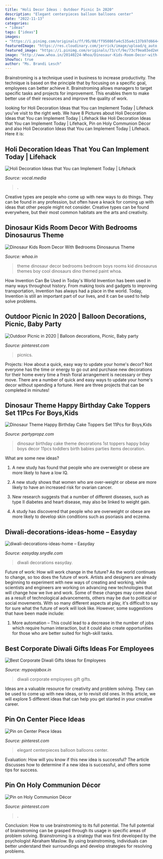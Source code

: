 ```yaml
---
title: "Holi Decor Ideas : Outdoor Picnic In 2020"
description: "Elegant centerpieces balloon balloons center"
date: "2022-11-13"
categories:
- "ideas"
tags: ["ideas"]
images:
- "https://i.pinimg.com/originals/ff/95/08/ff95086fa4c535a4c137b97d66448d1f.jpg"
featuredImage: "https://res.cloudinary.com/jerrick/image/upload/q_auto,w_720/5e45210c82e54e001cdbf6e1.jpg"
featured_image: "https://i.pinimg.com/originals/73/cf/9e/73cf9ea03ed2e6d5b9b0be3e0d214121.jpg"
image: "http://www.whoa.in/20140224-Whoa/Dinosaur-Kids-Room-Decor-with-Bedrooms-Dinosaurus-Theme.jpg"
ShowToc: true
author: "Ms. Brandi Lesch"
---
```



Brainstroming is a technique used in business to increase productivity. The technique is based on the principle that by focusing on a specific goal, employees can better achieve it. Brainstroming allows managers to target specific tasks and projects for improvement. This enables them to make better use of their resources and improve the quality of work.

	

		
looking for Holi Decoration Ideas that You can Implement Today | Lifehack you've visit to the right web. We have 8 Pictures about Holi Decoration Ideas that You can Implement Today | Lifehack like Holi Decoration Ideas that You can Implement Today | Lifehack, Pin on Holy Communion Décor and also Holi Decoration Ideas that You can Implement Today | Lifehack. Here it is:
		
    
## Holi Decoration Ideas That You Can Implement Today | Lifehack

<img loading=lazy src="https://res.cloudinary.com/jerrick/image/upload/q_auto,w_720/5e45210c82e54e001cdbf6e1.jpg" onerror="this.onerror=null;this.src='https://tse3.mm.bing.net/th?id=OIP.BXJCUXyYo0O2EEhdI6joGgHaK_&amp;pid=15.1';" alt="Holi Decoration Ideas that You can Implement Today | Lifehack">

_Source: vocal.media_

>. 

	

Creative types are people who come up with new ways to do things. They can be found in any profession, but often have a knack for coming up with ideas that other people might not consider. Creative types can be found everywhere, but their most common habitats are the arts and creativity.

    
## Dinosaur Kids Room Decor With Bedrooms Dinosaurus Theme

<img loading=lazy src="http://www.whoa.in/20140224-Whoa/Dinosaur-Kids-Room-Decor-with-Bedrooms-Dinosaurus-Theme.jpg" onerror="this.onerror=null;this.src='https://tse4.mm.bing.net/th?id=OIP.VWZOeqdHiuQgzeYJC0fIYQHaEZ&amp;pid=15.1';" alt="Dinosaur Kids Room Decor With Bedrooms Dinosaurus Theme">

_Source: whoa.in_

>theme dinosaur decor bedrooms bedroom boys rooms kid dinosaurus themes boy cool dinosaurs dino themed paint whoa. 

	

How Invention Can Be Used in Today's World
Invention has been used in many ways throughout history. From making tools and gadgets to improving transportation, Invention has always had a place in the world. Today, Invention is still an important part of our lives, and it can be used to help solve problems.

    
## Outdoor Picnic In 2020 | Balloon Decorations, Picnic, Baby Party

<img loading=lazy src="https://i.pinimg.com/originals/73/cf/9e/73cf9ea03ed2e6d5b9b0be3e0d214121.jpg" onerror="this.onerror=null;this.src='https://tse2.mm.bing.net/th?id=OIP.RycJrMy6k8aYdp1EMFUXdwHaJ3&amp;pid=15.1';" alt="Outdoor Picnic in 2020 | Balloon decorations, Picnic, Baby party">

_Source: pinterest.com_

>picnics. 

	

Projects: How about a quick, easy way to update your home's decor?
Not everyone has the time or energy to go out and purchase new decorations for their home every time a fresh floral arrangement is necessary or they move. There are a number of quick and easy ways to update your home's decor without spending a fortune. Here are three projects that can be completed in minutes!

    
## Dinosaur Theme Happy Birthday Cake Toppers Set 11Pcs For Boys,Kids

<img loading=lazy src="https://partypropz.com/wp-content/uploads/2020/09/5-46.jpg" onerror="this.onerror=null;this.src='https://tse3.mm.bing.net/th?id=OIP.icS_nAyg7HklWUh0o3ZNaQHaHW&amp;pid=15.1';" alt="Dinosaur Theme Happy Birthday Cake Toppers Set 11Pcs for Boys,Kids">

_Source: partypropz.com_

>dinosaur birthday cake theme decorations 1st toppers happy bday boys decor 11pcs toddlers birth babies parties items decoration. 

	

What are some new ideas?
1. A new study has found that people who are overweight or obese are more likely to have a low IQ.
2. A new study shows that women who are over-weight or obese are more likely to have an increased risk for ovarian cancer.

3. New research suggests that a number of different diseases, such as type II diabetes and heart disease, may also be linked to weight gain.

4. A study has discovered that people who are overweight or obese are more likely to develop skin conditions such as psoriasis and eczema.

    
## Diwali-decorations-ideas-home – Easyday

<img loading=lazy src="https://easyday.snydle.com/files/2013/03/diwali-decorations-ideas-home.jpg" onerror="this.onerror=null;this.src='https://tse1.mm.bing.net/th?id=OIP.d13odq4Fr1ggT6F2JYDB3AHaGL&amp;pid=15.1';" alt="diwali-decorations-ideas-home – Easyday">

_Source: easyday.snydle.com_

>diwali decorations easyday. 

	

Future of work: How will work change in the future?
As the world continues to change, so too does the future of work. Artists and designers are already beginning to experiment with new ways of creating and working, while scientists and engineers are working on advancing new technologies that will change how we live and work. Some of these changes may come about as a result of technological advancements, others may be due to political or social movements. With so many different aspects at play, it's difficult to say for sure what the future of work will look like. However, some suggestions that have been made include: 
1) More automation – This could lead to a decrease in the number of jobs which require human interaction, but it could also create opportunities for those who are better suited for high-skill tasks.

    
## Best Corporate Diwali Gifts Ideas For Employees

<img loading=lazy src="https://cdn.shopify.com/s/files/1/2090/3151/articles/corporate_diwali_gift_ideas_for_employees_90effd29-f3ea-468f-839f-dc634b63ec0d.PNG?v=1583263302" onerror="this.onerror=null;this.src='https://tse4.mm.bing.net/th?id=OIP.DiW0bhfZZGagWj6aDKm1VwHaHY&amp;pid=15.1';" alt="Best Corporate Diwali Gifts Ideas for Employees">

_Source: mypoojabox.in_

>diwali corporate employees gift gifts. 

	

Ideas are a valuable resource for creativity and problem solving. They can be used to come up with new ideas, or to revisit old ones. In this article, we will explore 5 different ideas that can help you get started in your creative career.

    
## Pin On Center Piece Ideas

<img loading=lazy src="https://i.pinimg.com/originals/ff/95/08/ff95086fa4c535a4c137b97d66448d1f.jpg" onerror="this.onerror=null;this.src='https://tse1.mm.bing.net/th?id=OIP.oiCEhwymZYDoY7LTzhqfewHaLy&amp;pid=15.1';" alt="Pin on Center Piece Ideas">

_Source: pinterest.com_

>elegant centerpieces balloon balloons center. 

	

Evaluation: How will you know if this new idea is successful?
The article discusses how to determine if a new idea is successful, and offers some tips for success.

    
## Pin On Holy Communion Décor

<img loading=lazy src="https://i.pinimg.com/736x/cc/99/20/cc992057536571b8d8a2d83ff25d1e94.jpg" onerror="this.onerror=null;this.src='https://tse4.mm.bing.net/th?id=OIP.hvbyZOthNfUuEzZJpxMt2gHaFj&amp;pid=15.1';" alt="Pin on Holy Communion Décor">

_Source: pinterest.com_

>. 

	

Conclusion: How to use brainstroming to its full potential.
The full potential of brainstroming can be grasped through its usage in specific areas of problem solving. Brainstroming is a strategy that was first developed by the psychologist Abraham Maslow. By using brainstroming, individuals can better understand their surroundings and develop strategies for resolving problems.

